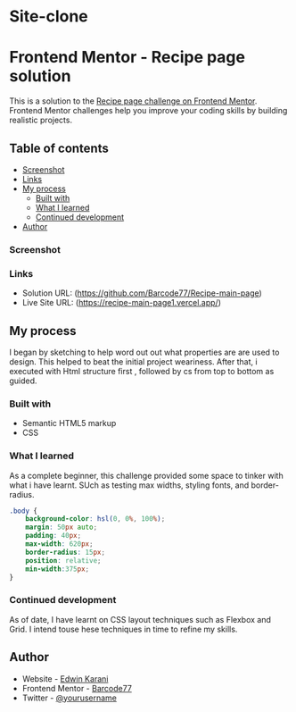 # Site-clone
# Frontend Mentor - Recipe page solution

This is a solution to the [Recipe page challenge on Frontend Mentor](https://www.frontendmentor.io/challenges/recipe-page-KiTsR8QQKm). Frontend Mentor challenges help you improve your coding skills by building realistic projects. 

## Table of contents
  - [Screenshot](#screenshot)
  - [Links](#links)
- [My process](#my-process)
  - [Built with](#built-with)
  - [What I learned](#what-i-learned)
  - [Continued development](#continued-development)
- [Author](#author)


### Screenshot

[](./assets/images/Screenshot%20Frontend%20Mentor%20Recipe%20page.png)


### Links

- Solution URL: (https://github.com/Barcode77/Recipe-main-page)
- Live Site URL: (https://recipe-main-page1.vercel.app/)

## My process
I began by sketching to help word out out what properties are are used to design. This helped to beat the initial project weariness. After that, i executed with Html structure first , followed by cs from top to bottom as guided.

### Built with

- Semantic HTML5 markup
- CSS 


### What I learned

As a complete beginner, this challenge provided some space to tinker with what i have learnt. SUch as testing max widths, styling fonts, and border-radius.


```css
.body {
    background-color: hsl(0, 0%, 100%);
    margin: 50px auto;
    padding: 40px;
    max-width: 620px;
    border-radius: 15px;
    position: relative;
    min-width:375px;
}
```


### Continued development

As of date, I have learnt on CSS layout techniques such as Flexbox and Grid. I intend touse hese techniques in time to refine my skills.

## Author

- Website - [Edwin Karani](https://barcode77.github.io/mywebsite/)
- Frontend Mentor - [Barcode77](https://www.frontendmentor.io/profile/yourusername)
- Twitter - [@yourusername](https://www.frontendmentor.io/profile/Barcode77)


